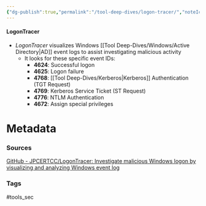 ```yaml
---
{"dg-publish":true,"permalink":"/tool-deep-dives/logon-tracer/","noteIcon":""}
---
```


#### LogonTracer
- *LogonTracer* visualizes Windows [[Tool Deep-Dives/Windows/Active Directory\|AD]] event logs to assist investigating malicious activity
	- It looks for these specific event IDs:
		- **4624**: Successful logon
		- **4625**: Logon failure
		- **4768**: [[Tool Deep-Dives/Kerberos\|Kerberos]] Authentication (TGT Request)
		- **4769**: Kerberos Service Ticket (ST Request)
		- **4776**: NTLM Authentication
		- **4672**: Assign special privileges






# Metadata

### Sources
[GitHub - JPCERTCC/LogonTracer: Investigate malicious Windows logon by visualizing and analyzing Windows event log](https://github.com/JPCERTCC/LogonTracer)
### Tags
#tools_sec 